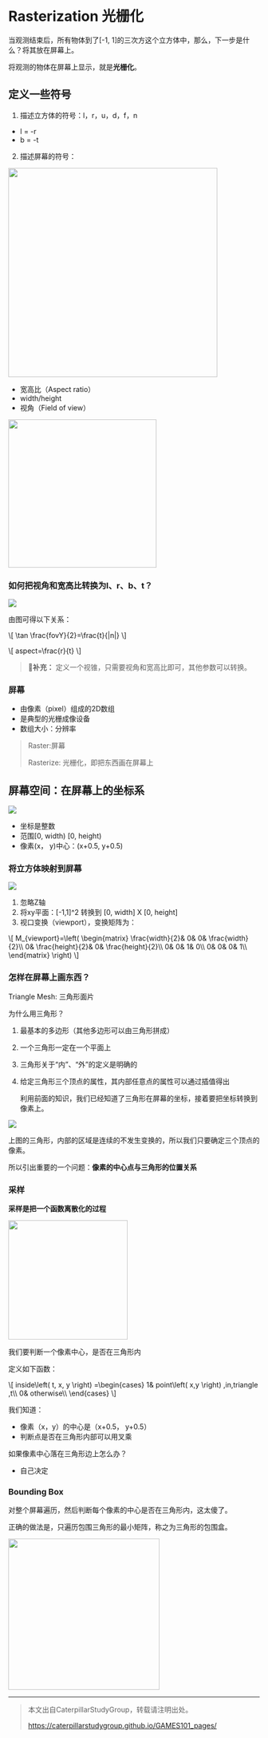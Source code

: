 # Rasterization 光栅化

当观测结束后，所有物体到了[-1, 1]的三次方这个立方体中，那么，下一步是什么？将其放在屏幕上。

将观测的物体在屏幕上显示，就是**光栅化**。

## 定义一些符号

1. 描述立方体的符号：l，r，u，d，f，n
- l = -r
- b = -t
2. 描述屏幕的符号：

<img src="../assets/观察.jpg" title="" alt="" width="419">

- 宽高比（Aspect ratio）
- width/height
- 视角（Field of view）

<img src="../assets/%E8%A7%86%E8%A7%92.jpg" title="" alt="" width="297">

### 如何把视角和宽高比转换为l、r、b、t？

![](../assets/视角转换.jpg)

由图可得以下关系：

\\[
\tan \frac{fovY}{2}=\frac{t}{|n|}
\\]

\\[
aspect=\frac{r}{t}
\\]

> **&#x1F4CC;补充：** 定义一个视锥，只需要视角和宽高比即可，其他参数可以转换。

### 屏幕

- 由像素（pixel）组成的2D数组
- 是典型的光栅成像设备
- 数组大小：分辨率

> Raster:屏幕
> 
> Rasterize: 光栅化，即把东西画在屏幕上

## 屏幕空间：在屏幕上的坐标系

![](../assets/屏幕坐标.jpg)

- 坐标是整数
- 范围[0, width)  [0, height)
- 像素(x， y)中心：(x+0.5, y+0.5)

### 将立方体映射到屏幕

![](../assets/屏幕映射.jpg)

1. 忽略Z轴
2. 将xy平面：[-1,1]^2 转换到 [0, width] X [0, height]
3. 视口变换（viewport），变换矩阵为：

\\[
M_{viewport}=\left( \begin{matrix}
    \frac{width}{2}&        0&        0&        \frac{width}{2}\\\\
    0&        \frac{height}{2}&        0&        \frac{height}{2}\\\\
    0&        0&        1&        0\\\\
    0&        0&        0&        1\\\\
\end{matrix} \right) 
\\]

### 怎样在屏幕上画东西？

Triangle Mesh: 三角形面片

为什么用三角形？

1. 最基本的多边形（其他多边形可以由三角形拼成）

2. 一个三角形一定在一个平面上

3. 三角形关于“内”、“外”的定义是明确的

4. 给定三角形三个顶点的属性，其内部任意点的属性可以通过插值得出
   
   利用前面的知识，我们已经知道了三角形在屏幕的坐标，接着要把坐标转换到像素上。

![](../assets/坐标到像素.jpg)

上图的三角形，内部的区域是连续的不发生变换的，所以我们只要确定三个顶点的像素。

所以引出重要的一个问题：**像素的中心点与三角形的位置关系**

### 采样

**采样是把一个函数离散化的过程**

<img src="../assets/三角形.jpg" title="" alt="" width="239">

我们要判断一个像素中心，是否在三角形内

定义如下函数：

\\[
inside\left( t, x, y \right) =\begin{cases}
    1&        point\left( x,y \right) \,in\,triangle \,t\\\\
    0&        otherwise\\\\
\end{cases}
\\]

我们知道：

- 像素（x，y）的中心是（x+0.5， y+0.5）
- 判断点是否在三角形内部可以用叉乘

如果像素中心落在三角形边上怎么办？

- 自己决定

### Bounding Box

对整个屏幕遍历，然后判断每个像素的中心是否在三角形内，这太傻了。

正确的做法是，只遍历包围三角形的最小矩阵，称之为三角形的包围盒。

<img src="../assets/包围盒.jpg" title="" alt="" width="303">




-----------------------------
> 本文出自CaterpillarStudyGroup，转载请注明出处。
>
> https://caterpillarstudygroup.github.io/GAMES101_pages/
